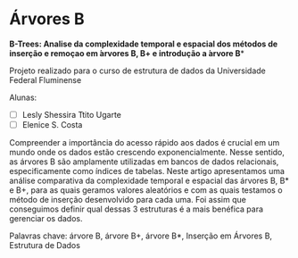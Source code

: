 # Árvores B

**B-Trees: Analise da complexidade temporal e espacial dos métodos de inserção e remoçao em  ́arvores B, B+ e introdução a
 ́arvore B***


Projeto realizado para o curso de estrutura de dados da Universidade Federal Fluminense

Alunas:
- [ ] Lesly Shessira Ttito Ugarte
- [ ] Elenice S. Costa

Compreender a importância do acesso rápido aos dados é crucial em um mundo onde os dados estão crescendo exponencialmente. Nesse sentido, as árvores B são amplamente utilizadas em bancos de dados relacionais, especificamente como índices de tabelas. Neste artigo apresentamos uma análise comparativa da complexidade temporal e espacial das árvores B, B* e B+, para as quais geramos valores aleatórios e com as quais testamos o método de inserção desenvolvido para cada uma. Foi assim que conseguimos definir qual dessas 3 estruturas é a mais benéfica para gerenciar os dados.
 
 Palavras chave: árvore B, árvore B+, árvore B*, Inserção em Árvores B, Estrutura de Dados
